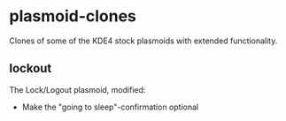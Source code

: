 # plasmoid-clones
Clones of some of the KDE4 stock plasmoids with extended functionality.

## lockout
The Lock/Logout plasmoid, modified:
* Make the "going to sleep"-confirmation optional
